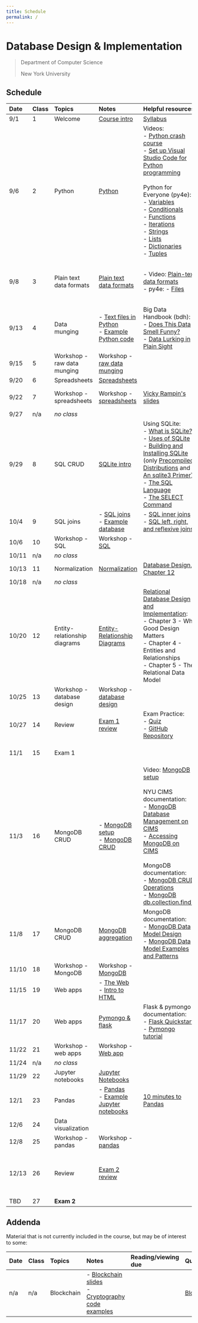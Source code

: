 ```yaml
---
title: Schedule
permalink: /
---
```


# Database Design & Implementation

> Department of Computer Science
>
> New York University

## Schedule

| Date  | Class | Topics                       | Notes                                                                                                                                           | Helpful resources                                                                                                                                                                                                                                                                                                                                                                                                                                                                                                                                                                                                                                                                                                                                                                                                                                                                                                                                                        | Quiz due                                                            | Exercise due                                                                                                                                                              |
| :---- | :---- | :--------------------------- | :---------------------------------------------------------------------------------------------------------------------------------------------- | :----------------------------------------------------------------------------------------------------------------------------------------------------------------------------------------------------------------------------------------------------------------------------------------------------------------------------------------------------------------------------------------------------------------------------------------------------------------------------------------------------------------------------------------------------------------------------------------------------------------------------------------------------------------------------------------------------------------------------------------------------------------------------------------------------------------------------------------------------------------------------------------------------------------------------------------------------------------------- | :------------------------------------------------------------------ | :------------------------------------------------------------------------------------------------------------------------------------------------------------------------ |
| 9/1   | 1     | Welcome                      | [Course intro](slides/course-intro/)                                                                                                            | [Syllabus](syllabus)                                                                                                                                                                                                                                                                                                                                                                                                                                                                                                                                                                                                                                                                                                                                                                                                                                                                                                                                                     |                                                                     |                                                                                                                                                                           |
| 9/6   | 2     | Python                       | [Python](slides/python-blast/)                                                                                                                  | Videos:<br />- [Python crash course](https://youtu.be/FjjWdbhQ39U)<br />- [Set up Visual Studio Code for Python programming](https://youtu.be/xsXMzyK1M4I)<br /><br />Python for Everyone (py4e): <br />- [Variables](https://www.py4e.com/html3/02-variables)<br />- [Conditionals](https://www.py4e.com/html3/03-conditional)<br />- [Functions](https://www.py4e.com/html3/04-functions)<br />- [Iterations](https://www.py4e.com/html3/05-iterations)<br />- [Strings](https://www.py4e.com/html3/06-strings)<br />- [Lists](https://www.py4e.com/html3/08-lists)<br />- [Dictionaries](https://www.py4e.com/html3/09-dictionaries)<br />- [Tuples](https://www.py4e.com/html3/10-tuples)                                                                                                                                                                                                                                                                            | [Intake](https://forms.gle/wpwB3ywcGUHZzvJF6)                       | - [Complete consent form](https://goo.gl/forms/uxxgA3D9F3kA0KAR2)<br />- [Join Discord](https://discord.gg/7zHNsJGCEC)<br />- [Create GitHub account](https://github.com) |
| 9/8   | 3     | Plain text data formats      | [Plain text data formats](slides/plain-text-data-formats/)                                                                                      | - Video: [Plain-text data formats](https://youtu.be/6caucCsePqs)<br />- py4e: - [Files](https://www.py4e.com/html3/07-files)                                                                                                                                                                                                                                                                                                                                                                                                                                                                                                                                                                                                                                                                                                                                                                                                                                             | [Python](https://forms.gle/adDsRFMFNUznn3it8)                       | - [Set up Python](https://knowledge.kitchen/Set_up_Python_on_your_computer)<br />- [Contemporary issues exercise](https://classroom.github.com/a/YNjIQqNd)                |
| 9/13  | 4     | Data munging                 | - [Text files in Python](slides/text-files-in-python)<br />- [Example Python code](https://github.com/nyu-database-design/text-files-in-python) | Big Data Handbook (bdh):<br />- [Does This Data Smell Funny?](https://learning-oreilly-com.proxy.library.nyu.edu/library/view/bad-data-handbook/9781449324957/ch02.html)<br />- [Data Lurking in Plain Sight](https://learning-oreilly-com.proxy.library.nyu.edu/library/view/bad-data-handbook/9781449324957/ch04.html)                                                                                                                                                                                                                                                                                                                                                                                                                                                                                                                                                                                                                                                 | [Text files](https://forms.gle/H1MQaFM3iNFK5xLF6)                   |                                                                                                                                                                           |
| 9/15  | 5     | Workshop - raw data munging  | Workshop - [raw data munging](https://classroom.github.com/a/Obq2qP2g)                                                                          |                                                                                                                                                                                                                                                                                                                                                                                                                                                                                                                                                                                                                                                                                                                                                                                                                                                                                                                                                                          | [Data munging](https://forms.gle/5EKmLKFZjF3wgLoK8)                 |                                                                                                                                                                           |
| 9/20  | 6     | Spreadsheets                 | [Spreadsheets](slides/spreadsheets)                                                                                                             |                                                                                                                                                                                                                                                                                                                                                                                                                                                                                                                                                                                                                                                                                                                                                                                                                                                                                                                                                                          |                                                                     |                                                                                                                                                                           |
| 9/22  | 7     | Workshop - spreadsheets      | Workshop - [spreadsheets](https://classroom.github.com/a/0FqzxHi9)                                                                              | [Vicky Rampin's slides](https://drive.google.com/file/d/1rt7ZnG70_e-Uwje8lrnoKQlv1rICdUY7/view?usp=sharing)                                                                                                                                                                                                                                                                                                                                                                                                                                                                                                                                                                                                                                                                                                                                                                                                                                                              |                                                                     | Workshop - [raw data munging](https://classroom.github.com/a/Obq2qP2g)                                                                                                    |
| 9/27  | n/a   | _no class_                   |                                                                                                                                                 |                                                                                                                                                                                                                                                                                                                                                                                                                                                                                                                                                                                                                                                                                                                                                                                                                                                                                                                                                                          |                                                                     |                                                                                                                                                                           |
| 9/29  | 8     | SQL CRUD                     | [SQLite intro](slides/sqlite-intro/)                                                                                                            | Using SQLite: <br />- [What is SQLite?](https://learning-oreilly-com.proxy.library.nyu.edu/library/view/using-sqlite/9781449394592/ch01.html)<br />- [Uses of SQLite](https://learning-oreilly-com.proxy.library.nyu.edu/library/view/using-sqlite/9781449394592/ch02.html)<br />- [Building and Installing SQLite](https://learning-oreilly-com.proxy.library.nyu.edu/library/view/using-sqlite/9781449394592/ch03.html) (only [Precompiled Distributions](https://learning-oreilly-com.proxy.library.nyu.edu/library/view/using-sqlite/9781449394592/ch03s02.html) and [An sqlite3 Primer](https://learning-oreilly-com.proxy.library.nyu.edu/library/view/using-sqlite/9781449394592/ch03s07.html))<br />- [The SQL Language](https://learning-oreilly-com.proxy.library.nyu.edu/library/view/using-sqlite/9781449394592/ch04.html)<br />- [The SELECT Command](https://learning-oreilly-com.proxy.library.nyu.edu/library/view/using-sqlite/9781449394592/ch05.html) | [Spreadsheets](https://forms.gle/Ps4pDB3RgVGFRahu6)                 |                                                                                                                                                                           |
| 10/4  | 9     | SQL joins                    | - [SQL joins](slides/sqlite-joins/)<br />- [Example database](https://github.com/nyu-database-design/sql-joins)                                 | - [SQL inner joins](https://github.com/nyu-database-design/course-materials/blob/master/sqlite/sqlite-inner-joins.md)<br />- [SQL left, right, and reflexive joins](https://github.com/nyu-database-design/course-materials/blob/master/sqlite/sqlite-left-right-reflexive-joins.md)                                                                                                                                                                                                                                                                                                                                                                                                                                                                                                                                                                                                                                                                                     | [SQL CRUD](https://forms.gle/gbG4Tf8MRqFRd7kB8)                     | Workshop - [spreadsheets](https://classroom.github.com/a/0FqzxHi9)                                                                                                        |
| 10/6  | 10    | Workshop - SQL               | Workshop - [SQL](https://classroom.github.com/a/mOR8pYRh)                                                                                       |                                                                                                                                                                                                                                                                                                                                                                                                                                                                                                                                                                                                                                                                                                                                                                                                                                                                                                                                                                          | [SQL joins](https://forms.gle/o8Gan9zUwrumSXnt5)                    |                                                                                                                                                                           |
| 10/11 | n/a   | _no class_                   |                                                                                                                                                 |                                                                                                                                                                                                                                                                                                                                                                                                                                                                                                                                                                                                                                                                                                                                                                                                                                                                                                                                                                          |                                                                     |                                                                                                                                                                           |
| 10/13 | 11    | Normalization                | [Normalization](slides/normalization/)                                                                                                          | [Database Design, Chapter 12](https://opentextbc.ca/dbdesign01/chapter/chapter-12-normalization/)                                                                                                                                                                                                                                                                                                                                                                                                                                                                                                                                                                                                                                                                                                                                                                                                                                                                        |                                                                     |                                                                                                                                                                           |
| 10/18 | n/a   | _no class_                   |                                                                                                                                                 |                                                                                                                                                                                                                                                                                                                                                                                                                                                                                                                                                                                                                                                                                                                                                                                                                                                                                                                                                                          |                                                                     |                                                                                                                                                                           |
| 10/20 | 12    | Entity-relationship diagrams | [Entity-Relationship Diagrams](slides/entity-relationship-diagrams/)                                                                            | [Relational Database Design and Implementation](https://learning-oreilly-com.proxy.library.nyu.edu/library/view/relational-database-design/9780123747303/):<br />- Chapter 3 - Why Good Design Matters<br />- Chapter 4 - Entities and Relationships<br />- Chapter 5 - The Relational Data Model                                                                                                                                                                                                                                                                                                                                                                                                                                                                                                                                                                                                                                                                        | [Normalization](https://forms.gle/aGNoFidMF5LmQCT1A)                | Workshop - [SQL](https://classroom.github.com/a/mOR8pYRh)                                                                                                                 |
| 10/25 | 13    | Workshop - database design   | Workshop - [database design](https://classroom.github.com/a/anfiFGI1)                                                                           |                                                                                                                                                                                                                                                                                                                                                                                                                                                                                                                                                                                                                                                                                                                                                                                                                                                                                                                                                                          | [Entity-Relationship Diagrams](https://forms.gle/rYM785tki9Q2fLecA) |                                                                                                                                                                           |
| 10/27 | 14    | Review                       | [Exam 1 review](slides/exam-1-review/)                                                                                                          | Exam Practice:<br />- [Quiz](https://forms.gle/3y3hCAj4N38bCpqJ9)<br />- [GitHub Repository](https://classroom.github.com/a/9nr4zkla)                                                                                                                                                                                                                                                                                                                                                                                                                                                                                                                                                                                                                                                                                                                                                                                                                                    |                                                                     |                                                                                                                                                                           |
| 11/1  | 15    | Exam 1                       |                                                                                                                                                 |                                                                                                                                                                                                                                                                                                                                                                                                                                                                                                                                                                                                                                                                                                                                                                                                                                                                                                                                                                          |                                                                     | Workshop - [database design](https://classroom.github.com/a/anfiFGI1)                                                                                                     |
| 11/3  | 16    | MongoDB CRUD                 | - [MongoDB setup](slides/mongodb-setup/)<br />- [MongoDB CRUD](slides/mongodb-crud/)                                                            | Video: [MongoDB setup](https://youtu.be/nf7kW6Fu_Yk)<br /><br />NYU CIMS documentation:<br />- [MongoDB Database Management on CIMS](https://cims.nyu.edu/class-mongodb/manage)<br />- [Accessing MongoDB on CIMS](https://cims.nyu.edu/webapps/content/systems/userservices/databases/class-mongodb)<br /><br />MongoDB documentation:<br />- [MongoDB CRUD Operations](https://docs.mongodb.com/manual/crud/)<br />- [MongoDB db.collection.find()](https://docs.mongodb.com/manual/reference/method/db.collection.find/)                                                                                                                                                                                                                                                                                                                                                                                                                                              |                                                                     |                                                                                                                                                                           |
| 11/8  | 17    | MongoDB CRUD                 | [MongoDB aggregation](slides/mongodb-aggregation/)                                                                                              | MongoDB documentation:<br />- [MongoDB Data Model Design](https://docs.mongodb.com/manual/core/data-model-design/)<br />- [MongoDB Data Model Examples and Patterns](https://docs.mongodb.com/manual/applications/data-models/)                                                                                                                                                                                                                                                                                                                                                                                                                                                                                                                                                                                                                                                                                                                                          |                                                                     |                                                                                                                                                                           |
| 11/10 | 18    | Workshop - MongoDB           | Workshop - [MongoDB](https://classroom.github.com/a/d9xyjKIv)                                                                                   |                                                                                                                                                                                                                                                                                                                                                                                                                                                                                                                                                                                                                                                                                                                                                                                                                                                                                                                                                                          | [MongoDB CRUD](https://forms.gle/87hCeGzRkEiuUxUW9)                 |                                                                                                                                                                           |
| 11/15 | 19    | Web apps                     | - [The Web](slides/the-web/)<br />- [Intro to HTML](https://nyu-web-design.github.io/course-materials/slides/html/)                             |                                                                                                                                                                                                                                                                                                                                                                                                                                                                                                                                                                                                                                                                                                                                                                                                                                                                                                                                                                          |                                                                     |                                                                                                                                                                           |
| 11/17 | 20    | Web apps                     | [Pymongo & flask](slides/pymongo-flask/)                                                                                                        | Flask & pymongo documentation:<br />- [Flask Quickstart](https://flask.palletsprojects.com/en/1.1.x/quickstart/)<br />- [Pymongo tutorial](https://pymongo.readthedocs.io/en/stable/tutorial.html)                                                                                                                                                                                                                                                                                                                                                                                                                                                                                                                                                                                                                                                                                                                                                                       |                                                                     | Workshop - [MongoDB](https://classroom.github.com/a/d9xyjKIv)                                                                                                             |
| 11/22 | 21    | Workshop - web apps          | Workshop - [Web app](https://classroom.github.com/a/vlbUYm4W)                                                                                   |                                                                                                                                                                                                                                                                                                                                                                                                                                                                                                                                                                                                                                                                                                                                                                                                                                                                                                                                                                          | [Web apps](https://forms.gle/gkGU7Z9Yfj6RycUg8)                     |                                                                                                                                                                           |
| 11/24 | n/a   | _no class_                   |                                                                                                                                                 |                                                                                                                                                                                                                                                                                                                                                                                                                                                                                                                                                                                                                                                                                                                                                                                                                                                                                                                                                                          |                                                                     |                                                                                                                                                                           |
| 11/29 | 22    | Jupyter notebooks            | [Jupyter Notebooks](slides/jupyter-notebooks/)                                                                                                  |                                                                                                                                                                                                                                                                                                                                                                                                                                                                                                                                                                                                                                                                                                                                                                                                                                                                                                                                                                          |                                                                     |                                                                                                                                                                           |
| 12/1  | 23    | Pandas                       | - [Pandas](slides/pandas/)<br />- [Example Jupyter notebooks](https://github.com/nyu-database-design/pandas-examples)                           | [10 minutes to Pandas](https://pandas.pydata.org/pandas-docs/stable/10min.html)                                                                                                                                                                                                                                                                                                                                                                                                                                                                                                                                                                                                                                                                                                                                                                                                                                                                                          |                                                                     |                                                                                                                                                                           |
| 12/6  | 24    | Data visualization           |                                                                                                                                                 |                                                                                                                                                                                                                                                                                                                                                                                                                                                                                                                                                                                                                                                                                                                                                                                                                                                                                                                                                                          |                                                                     | Workshop - [web app](https://classroom.github.com/a/vlbUYm4W)                                                                                                             |
| 12/8  | 25    | Workshop - pandas            | Workshop - [pandas](https://classroom.github.com/a/1qS3RHnj)                                                                                    |                                                                                                                                                                                                                                                                                                                                                                                                                                                                                                                                                                                                                                                                                                                                                                                                                                                                                                                                                                          | [Pandas](https://forms.gle/fbkSVHG5qKV8qrXF8)                       |                                                                                                                                                                           |
| 12/13 | 26    | Review                       | [Exam 2 review](slides/exam-2-review/)                                                                                                          |                                                                                                                                                                                                                                                                                                                                                                                                                                                                                                                                                                                                                                                                                                                                                                                                                                                                                                                                                                          |                                                                     | Workshop - [pandas](https://classroom.github.com/a/1qS3RHnj)<br />**No late work accepted beyond this date.**                                                             |
| TBD   | 27    | **Exam 2**                   |                                                                                                                                                 |                                                                                                                                                                                                                                                                                                                                                                                                                                                                                                                                                                                                                                                                                                                                                                                                                                                                                                                                                                          |                                                                     |                                                                                                                                                                           |

## Addenda

Material that is not currently included in the course, but may be of interest to some:

| Date | Class | Topics     | Notes                                                                                                                                     | Reading/viewing due | Quiz due                                          | Exercise due |
| :--- | :---- | :--------- | :---------------------------------------------------------------------------------------------------------------------------------------- | :------------------ | :------------------------------------------------ | :----------- |
| n/a  | n/a   | Blockchain | - [Blockchain slides](slides/blockchain/)<br />- [Cryptography code examples](https://github.com/nyu-database-design/blockchain-concepts) |                     | [Blockchain](https://forms.gle/3To1N54ct9gbAgpn9) |              |
